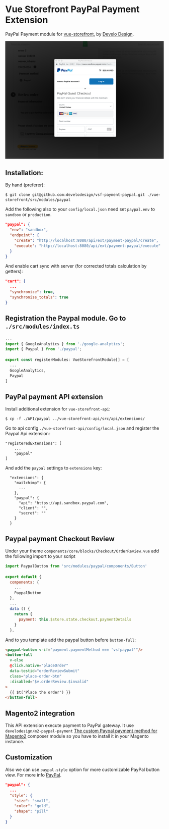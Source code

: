 # Vue Storefront PayPal Payment Extension

PayPal Payment module for [vue-storefront](https://github.com/DivanteLtd/vue-storefront), by [Develo Design](https://www.develodesign.co.uk).

![Demo](docs/demo.png)


## Installation:

By hand (preferer):
```shell
$ git clone git@github.com:develodesign/vsf-payment-paypal.git ./vue-storefront/src/modules/paypal
```

Add the following also to your `config/local.json` need set `paypal.env` to `sandbox` or `production`.
```json
"paypal": {
  "env": "sandbox",
  "endpoint": {
    "create": "http://localhost:8080/api/ext/payment-paypal/create",
    "execute": "http://localhost:8080/api/ext/payment-paypal/execute"
  }
}
```

And enable cart sync with server (for corrected totals calculation by getters):

```json
"cart": {
  ...
  "synchronize": true,
  "synchronize_totals": true
}
```

## Registration the Paypal module. Go to `./src/modules/index.ts`
```js
...
import { GoogleAnalytics } from './google-analytics';
import { Paypal } from './paypal';

export const registerModules: VueStorefrontModule[] = [
  ...
  GoogleAnalytics,
  Paypal
]
```

## PayPal payment API extension

Install additional extension for `vue-storefront-api`:
```shell
$ cp -f ./API/paypal ../vue-storefront-api/src/api/extensions/
```

Go to api config  `./vue-storefront-api/config/local.json` and register the Paypal Api extension:
```
"registeredExtensions": [
    ...
    "paypal"
]
```

And add the `paypal` settings to `extensions` key:
```
  "extensions": {
    "mailchimp": {
      ...
    },
    "paypal": {
      "api": "https://api.sandbox.paypal.com",
      "client": "",
      "secret": ""
    }
  }
```

## Paypal payment Checkout Review
Under your theme `components/core/blocks/Checkout/OrderReview.vue` add the following import to your script

```js
import PaypalButton from 'src/modules/paypal/components/Button'

export default {
  components: {
    ...
    PaypalButton
  },
  ...
  data () {
    return {
      payment: this.$store.state.checkout.paymentDetails
    }
  },
```

And to you template add the paypal button before `button-full`:

```html
<paypal-button v-if="payment.paymentMethod === 'vsfpaypal'"/>
<button-full
  v-else
  @click.native="placeOrder"
  data-testid="orderReviewSubmit"
  class="place-order-btn"
  :disabled="$v.orderReview.$invalid"
>
  {{ $t('Place the order') }}
</button-full>
```

## Magento2 integration

This API extension execute payment to PayPal gateway.
It use `develodesign/m2-paypal-payment` [The custom Paypal payment method for Magento2](https://github.com/develodesign/m2-paypal-payment) composer module so you have to install it in your Magento instance.

## Customization

Also we can use `paypal.style` option for more customizable PayPal button view. For more info [PayPal](https://developer.paypal.com/demo/checkout/#/pattern/checkout).

```json
"paypal": {
  ...
  "style": {
    "size": "small",
    "color": "gold",
    "shape": "pill"
  }
}
```
